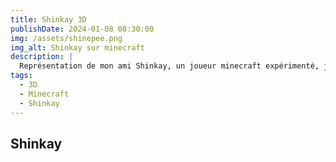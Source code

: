 ```yaml
---
title: Shinkay 3D
publishDate: 2024-01-08 08:30:00
img: /assets/shinepee.png
img_alt: Shinkay sur minecraft
description: |
  Représentation de mon ami Shinkay, un joueur minecraft expérimenté, j'ai réalisé cela avec une application de représentation 3D. 
tags:
  - 3D
  - Minecraft
  - Shinkay
---
```


## Shinkay



